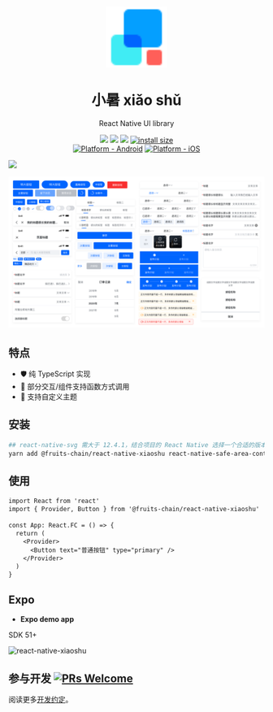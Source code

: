 <div align="center">
<img src="./logo-xiaoshu.svg" width="120" />
</div>
<h1 align="center">小暑 xiǎo shǔ</h1>

<div align="center">
React Native UI library
</div>

[xiaoshu-npm-url]: https://www.npmjs.com/package/@fruits-chain/react-native-xiaoshu

<div align="center">

[![](https://img.shields.io/npm/v/@fruits-chain/react-native-xiaoshu.svg)][xiaoshu-npm-url]
[![](https://img.shields.io/npm/dm/@fruits-chain/react-native-xiaoshu.svg)][xiaoshu-npm-url]
[![](https://img.shields.io/badge/language-typescript-blue.svg)](https://www.typescriptlang.org/)
[![install size](https://packagephobia.com/badge?p=@fruits-chain/react-native-xiaoshu)](https://packagephobia.com/result?p=@fruits-chain/react-native-xiaoshu)
<br>
[![Platform - Android](https://img.shields.io/badge/platform-Android-3ddc84.svg?logo=android)](https://www.android.com)
[![Platform - iOS](https://img.shields.io/badge/platform-iOS-000.svg?logo=apple)](https://developer.apple.com/ios)

</div>

![](https://raw.githubusercontent.com/andreasbm/readme/master/assets/lines/rainbow.png)

![](./snapshoot.png)

## 特点

- 🛡 纯 TypeScript 实现
- 🌈 部分交互/组件支持函数方式调用
- 🎨 支持自定义主题

## 安装

```bash
## react-native-svg 需大于 12.4.1，结合项目的 React Native 选择一个合适的版本
yarn add @fruits-chain/react-native-xiaoshu react-native-safe-area-context react-native-svg rc-field-form
```

## 使用

```tsx
import React from 'react'
import { Provider, Button } from '@fruits-chain/react-native-xiaoshu'

const App: React.FC = () => {
  return (
    <Provider>
      <Button text="普通按钮" type="primary" />
    </Provider>
  )
}
```

## Expo

- **Expo demo app**

SDK 51+

<img src="https://qr.expo.dev/eas-update?slug=exp&projectId=610e3121-d086-4484-8023-130dca7937ec&groupId=0c1e02ed-1bdd-468b-8361-e5a5e7c4b0ef" alt="react-native-xiaoshu" width="200">

## 参与开发 [![PRs Welcome](https://img.shields.io/badge/PRs-welcome-brightgreen.svg)](http://makeapullrequest.com)

阅读更多[开发约定](./CONTRIBUTING.md)。
